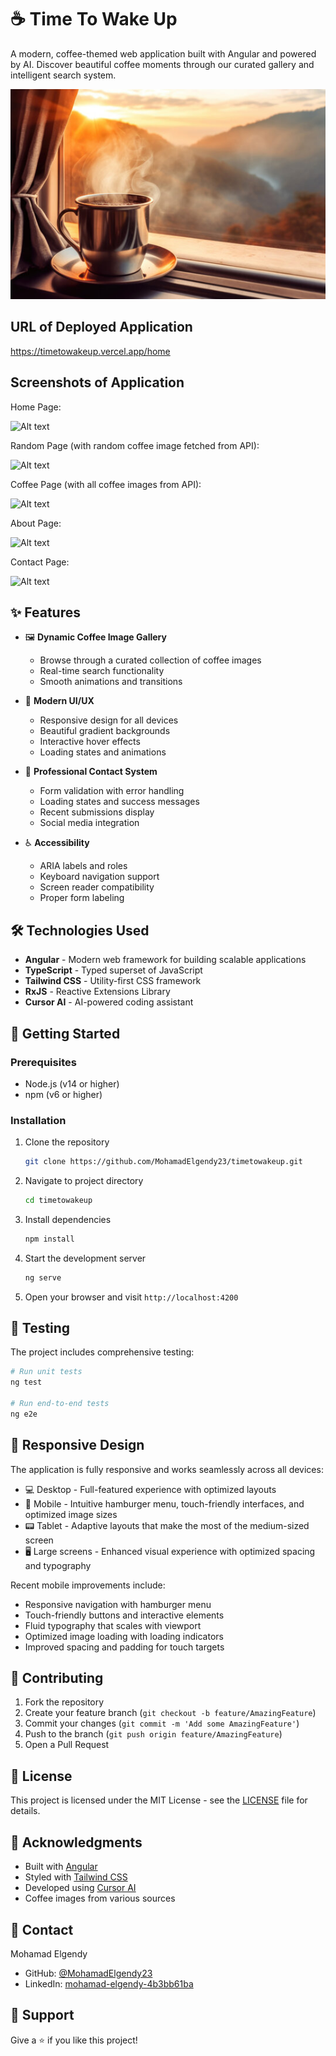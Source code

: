 # ☕ Time To Wake Up

A modern, coffee-themed web application built with Angular and powered by AI. Discover beautiful coffee moments through our curated gallery and intelligent search system.

![Coffee App Banner](src/assets/background.png)

## URL of Deployed Application

https://timetowakeup.vercel.app/home

## Screenshots of Application

Home Page:

![Alt text](assets/home.png)

Random Page (with random coffee image fetched from API):

![Alt text](assets/random.png)

Coffee Page (with all coffee images from API):

![Alt text](assets/coffee.png)

About Page:

![Alt text](assets/about.png)

Contact Page:

![Alt text](assets/contact.png)

## ✨ Features

- 🖼️ **Dynamic Coffee Image Gallery**

  - Browse through a curated collection of coffee images
  - Real-time search functionality
  - Smooth animations and transitions

- 🎨 **Modern UI/UX**

  - Responsive design for all devices
  - Beautiful gradient backgrounds
  - Interactive hover effects
  - Loading states and animations

- 📱 **Professional Contact System**

  - Form validation with error handling
  - Loading states and success messages
  - Recent submissions display
  - Social media integration

- ♿ **Accessibility**
  - ARIA labels and roles
  - Keyboard navigation support
  - Screen reader compatibility
  - Proper form labeling

## 🛠️ Technologies Used

- **Angular** - Modern web framework for building scalable applications
- **TypeScript** - Typed superset of JavaScript
- **Tailwind CSS** - Utility-first CSS framework
- **RxJS** - Reactive Extensions Library
- **Cursor AI** - AI-powered coding assistant

## 🚀 Getting Started

### Prerequisites

- Node.js (v14 or higher)
- npm (v6 or higher)

### Installation

1. Clone the repository

   ```bash
   git clone https://github.com/MohamadElgendy23/timetowakeup.git
   ```

2. Navigate to project directory

   ```bash
   cd timetowakeup
   ```

3. Install dependencies

   ```bash
   npm install
   ```

4. Start the development server

   ```bash
   ng serve
   ```

5. Open your browser and visit `http://localhost:4200`

## 🧪 Testing

The project includes comprehensive testing:

```bash
# Run unit tests
ng test

# Run end-to-end tests
ng e2e
```

## 📱 Responsive Design

The application is fully responsive and works seamlessly across all devices:

- 💻 Desktop - Full-featured experience with optimized layouts
- 📱 Mobile - Intuitive hamburger menu, touch-friendly interfaces, and optimized image sizes
- 📟 Tablet - Adaptive layouts that make the most of the medium-sized screen
- 🖥️ Large screens - Enhanced visual experience with optimized spacing and typography

Recent mobile improvements include:

- Responsive navigation with hamburger menu
- Touch-friendly buttons and interactive elements
- Fluid typography that scales with viewport
- Optimized image loading with loading indicators
- Improved spacing and padding for touch targets

## 🤝 Contributing

1. Fork the repository
2. Create your feature branch (`git checkout -b feature/AmazingFeature`)
3. Commit your changes (`git commit -m 'Add some AmazingFeature'`)
4. Push to the branch (`git push origin feature/AmazingFeature`)
5. Open a Pull Request

## 📝 License

This project is licensed under the MIT License - see the [LICENSE](LICENSE) file for details.

## 🙏 Acknowledgments

- Built with [Angular](https://angular.io/)
- Styled with [Tailwind CSS](https://tailwindcss.com/)
- Developed using [Cursor AI](https://cursor.sh/)
- Coffee images from various sources

## 👤 Contact

Mohamad Elgendy

- GitHub: [@MohamadElgendy23](https://github.com/MohamadElgendy23)
- LinkedIn: [mohamad-elgendy-4b3bb61ba](https://www.linkedin.com/in/mohamad-elgendy-4b3bb61ba/)

## 🌟 Support

Give a ⭐️ if you like this project!
